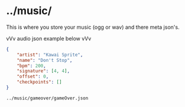 # ../music/
This is where you store your music (ogg or wav) and there meta json's.

vVv audio json example below vVv
```json
{
	"artist": "Kawai Sprite",
	"name": "Don't Stop",
	"bpm": 200,
	"signature": [4, 4],
	"offset": 0,
	"checkpoints": []
}
```
`../music/gameover/gameOver.json`